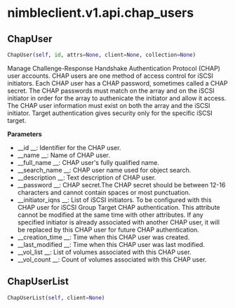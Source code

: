 
# nimbleclient.v1.api.chap_users


## ChapUser
```python
ChapUser(self, id, attrs=None, client=None, collection=None)
```
Manage Challenge-Response Handshake Authentication Protocol (CHAP) user accounts. CHAP users are one method of access control for iSCSI initiators. Each CHAP user has a CHAP
password, sometimes called a CHAP secret. The CHAP passwords must match on the array and on the iSCSI initiator in order for the array to authenicate the initiator and allow
it access. The CHAP user information must exist on both the array and the iSCSI initiator. Target authentication gives security only for the specific iSCSI target.

__Parameters__

- __id             __: Identifier for the CHAP user.
- __name           __: Name of CHAP user.
- __full_name      __: CHAP user's fully qualified name.
- __search_name    __: CHAP user name used for object search.
- __description    __: Text description of CHAP user.
- __password       __: CHAP secret.The CHAP secret should be between 12-16 characters and cannot contain spaces or most punctuation.
- __initiator_iqns __: List of iSCSI initiators. To be configured with this CHAP user for iSCSI Group Target CHAP authentication. This attribute cannot be modified at the same time
                 with other attributes. If any specified initiator is already associated with another CHAP user, it will be replaced by this CHAP user for future CHAP
                 authentication.
- __creation_time  __: Time when this CHAP user was created.
- __last_modified  __: Time when this CHAP user was last modified.
- __vol_list       __: List of volumes associated with this CHAP user.
- __vol_count      __: Count of volumes associated with this CHAP user.


## ChapUserList
```python
ChapUserList(self, client=None)
```

